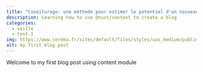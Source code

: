 ```yaml
---
title: "Covoiturage: une méthode pour estimer le potentiel d'un nouveau service régulier"
description: Learning how to use @nuxt/content to create a blog
categories: 
  - veille
  - test-1
img: https://www.cerema.fr/sites/default/files/styles/uas_medium/public/media/images/2020/04/covoiturage_dans_le_doubs_-_arnaud_bouissou_terra_-_copie.jpg
alt: my first blog post
---
```



Welcome to my first blog post using content module